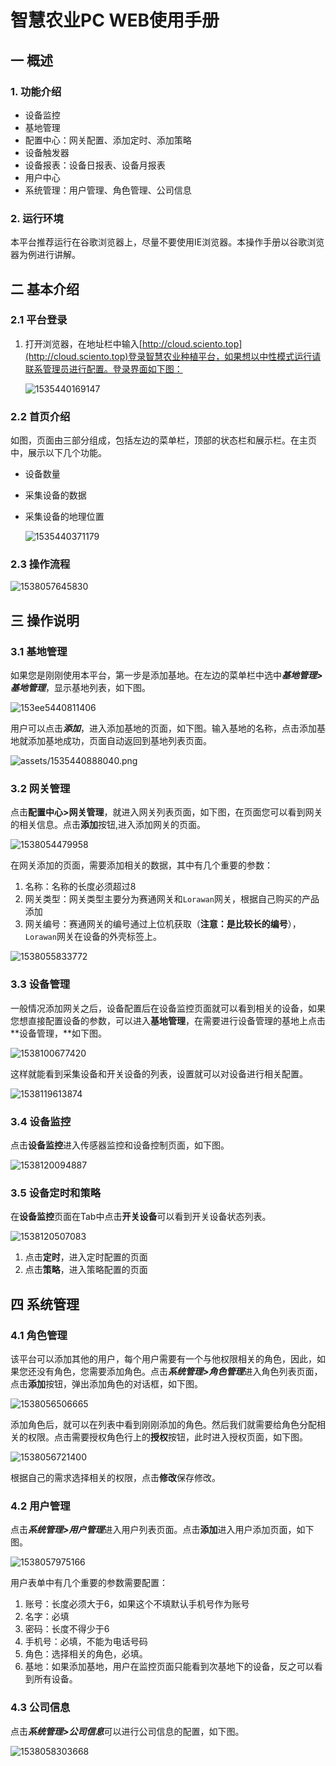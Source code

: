 

# 智慧农业PC WEB使用手册

## 一 概述

### 1. 功能介绍

- 设备监控
- 基地管理
- 配置中心：网关配置、添加定时、添加策略
- 设备触发器
- 设备报表：设备日报表、设备月报表
- 用户中心
- 系统管理：用户管理、角色管理、公司信息

### 2. 运行环境

​	本平台推荐运行在谷歌浏览器上，尽量不要使用IE浏览器。本操作手册以谷歌浏览器为例进行讲解。

## 二 基本介绍

### 2.1 平台登录

1. 打开浏览器，在地址栏中输入[http://cloud.sciento.top](http://cloud.sciento.top)登录智慧农业种植平台，如果想以中性模式运行请联系管理员进行配置。登录界面如下图：

   ![1535440169147](./assets/1535440169147.png)

### 2.2 首页介绍

如图，页面由三部分组成，包括左边的菜单栏，顶部的状态栏和展示栏。在主页中，展示以下几个功能。

 - 设备数量

 - 采集设备的数据

 - 采集设备的地理位置

   ![1535440371179](./assets/1535440371179.png)

### 2.3 操作流程

![1538057645830](assets/1538057645830.png)

<!--
```flow
st=>start: 登录
e=>end
area=>operation: 添加区域
gateway=>operation: 添加网关
deviceconfig=>operation: 设备配置
devicelink=>operation: 设备上电
deviceview=>operation: 设备监控

st->area->gateway->deviceconfig->devicelink->deviceview
```
-->



## 三 操作说明

### 3.1 基地管理

如果您是刚刚使用本平台，第一步是添加基地。在左边的菜单栏中选中***基地管理>基地管理***，显示基地列表，如下图。

![153ee5440811406](assets/1535440811406.png)

用户可以点击***添加***，进入添加基地的页面，如下图。输入基地的名称，点击添加基地就添加基地成功，页面自动返回到基地列表页面。

![assets/1535440888040.png](assets/1535440888040.png)

### 3.2 网关管理

点击**配置中心>网关管理**，就进入网关列表页面，如下图，在页面您可以看到网关的相关信息。点击**添加**按钮,进入添加网关的页面。

![1538054479958](assets/1538054479958.png)

在网关添加的页面，需要添加相关的数据，其中有几个重要的参数：

1. 名称：名称的长度必须超过8
2. 网关类型：网关类型主要分为赛通网关和`Lorawan`网关，根据自己购买的产品添加
3. 网关编号：赛通网关的编号通过上位机获取（**注意：是比较长的编号**），`Lorawan`网关在设备的外壳标签上。

![1538055833772](assets/1538055833772.png)

### 3.3 设备管理

一般情况添加网关之后，设备配置后在设备监控页面就可以看到相关的设备，如果您想直接配置设备的参数，可以进入**基地管理**，在需要进行设备管理的基地上点击**设备管理，**如下图。

![1538100677420](assets/1538100677420.png)

这样就能看到采集设备和开关设备的列表，设置就可以对设备进行相关配置。

![1538119613874](assets/1538119613874.png)

### 3.4 设备监控

点击**设备监控**进入传感器监控和设备控制页面，如下图。

![1538120094887](assets/1538120094887.png)

### 3.5 设备定时和策略

在**设备监控**页面在Tab中点击**开关设备**可以看到开关设备状态列表。

![1538120507083](assets/1538120507083.png)

1. 点击**定时**，进入定时配置的页面
2. 点击**策略**，进入策略配置的页面

## 四 系统管理

### 4.1 角色管理

该平台可以添加其他的用户，每个用户需要有一个与他权限相关的角色，因此，如果您还没有角色，您需要添加角色。点击***系统管理>角色管理***进入角色列表页面，点击**添加**按钮，弹出添加角色的对话框，如下图。

![1538056506665](assets/1538056506665.png)

添加角色后，就可以在列表中看到刚刚添加的角色。然后我们就需要给角色分配相关的权限。点击需要授权角色行上的**授权**按钮，此时进入授权页面，如下图。

![1538056721400](assets/1538056721400.png)

根据自己的需求选择相关的权限，点击**修改**保存修改。

### 4.2 用户管理

点击***系统管理>用户管理***进入用户列表页面。点击**添加**进入用户添加页面，如下图。

![1538057975166](assets/1538057975166.png)

用户表单中有几个重要的参数需要配置：

1. 账号：长度必须大于6，如果这个不填默认手机号作为账号
2. 名字：必填
3. 密码：长度不得少于6
4. 手机号：必填，不能为电话号码
5. 角色：选择相关的角色，必填。
6. 基地：如果添加基地，用户在监控页面只能看到次基地下的设备，反之可以看到所有设备。

### 4.3 公司信息

点击***系统管理>公司信息***可以进行公司信息的配置，如下图。

![1538058303668](assets/1538058303668.png)